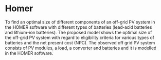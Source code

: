 # Homer
To find an optimal size of different components of an off-grid PV system in the HOMER software with different types of batteries (lead-acid batteries and lithium-ion batteries). The proposed model shows the optimal size of the off-grid PV system with regard to eligibility criteria for various types of batteries and the net present cost (NPC). The observed off grid PV system consists of PV modules, a load, a converter and batteries and it is modelled in the HOMER software.
